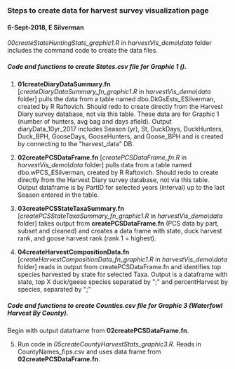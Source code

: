 ### Steps to create data for harvest survey visualization page
#### 6-Sept-2018, E Silverman

*00createStateHuntingStats_graphic1.R* in *harvestVis_demo\data* folder includes the command code to create the data files. 

##### Code and functions to create States.csv file for Graphic 1 ().

1. **01createDiaryDataSummary.fn** [*createDiaryDataSummary_fn_graphic1.R* in *harvestVis_demo\data* folder] pulls the data from a table named dbo.DkGsEsts_ESilverman, created by R Raftovich. Should redo to create directly from the Harvest Diary survey database, not via this table.
These data are for Graphic 1 (number of hunters, avg bag and days afield).
Output diaryData_10yr_2017 includes Season (yr), St, DuckDays, DuckHunters, Duck_BPH, GooseDays, GooseHunters, and Goose_BPH and is created by connecting to the "harvest_data" DB. 

2. **02createPCSDataFrame.fn** [*createPCSDataFrame_fn.R* in *harvestVis_demo\data* folder] pulls data from a table named dbo.wPCS_ESilverman, created by R Raftovich. Should redo to create directly from the Harvest Diary survey database, not via this table.
Output dataframe is by PartID for selected years (interval) up to the last Season entered in the table.

3. **03createPCSStateTaxaSummary.fn** [*createPCSStateTaxaSummary_fn_graphic1.R* in *harvestVis_demo\data* folder] takes output from **createPCSDataFrame.fn** (PCS data by part, subset and cleaned) and creates a data frame with state, duck harvest rank, and goose harvest rank (rank 1 = highest).

4. **04createHarvestCompositionData.fn** [*createHarvestCompositionData_fn_graphic1.R* in *harvestVis_demo\data* folder] reads in output from createPCSDataFrame.fn and identifies top species harvested by state for selected Taxa. 
Output is a dataframe with state, top X duck/geese species separated by ";" and percentHarvest by species, separated by ";"

##### Code and functions to create Counties.csv file for Graphic 3 (Waterfowl Harvest By County).

Begin with output dataframe from **02createPCSDataFrame.fn**.

5. Run code in *05createCountyHarvestStats_graphic3.R.* Reads in CountyNames_fips.csv and uses data frame from **02createPCSDataFrame.fn**. 

 
 

